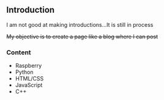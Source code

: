 ## Introduction

I am not good at making introductions...It is still in process

~~My objective is to create a page like a blog where I can post~~

### Content

* Raspberry
* Python
* HTML/CSS
* JavaScript
* C++
